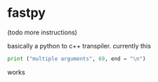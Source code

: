 # fastpy

(todo more instructions)

basically a python to c++ transpiler. currently this

```python
print ("multiple arguments", 69, end = "\n")
```

works
